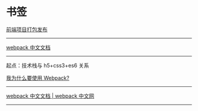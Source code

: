 # 书签

[前端项目打包发布](https://blog.csdn.net/lorogy/article/details/79761666)

---

[webpack 中文文档](https://www.webpackjs.com/)

---

起点：技术栈与 h5+css3+es6 关系

[我为什么要使用 Webpack?](https://www.jianshu.com/p/9f2d0b64f3b8)

---

[webpack 中文文档 | webpack 中文网](https://www.webpackjs.com/)

---
